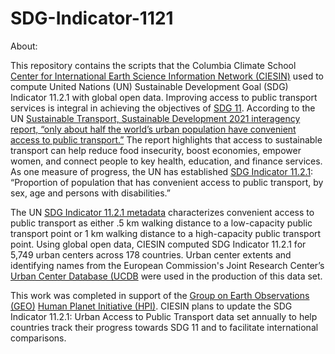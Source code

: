 # SDG-Indicator-1121

About: 

This repository contains the scripts that the Columbia Climate School [Center for International Earth Science Information Network (CIESIN)](http://www.ciesin.org) used to compute United Nations (UN) Sustainable Development Goal (SDG) Indicator 11.2.1 with global open data. Improving access to public transport services is integral in achieving the objectives of [SDG 11](https://sdgs.un.org/goals/goal11). According to the UN [Sustainable Transport, Sustainable Development 2021 interagency report, “only about half the world’s urban population have convenient access to public transport.”](https://sdgs.un.org/sites/default/files/2021-10/Transportation%20Report%202021_FullReport_Digital.pdf) The report highlights that access to sustainable transport can help reduce food insecurity, boost economies, empower women, and connect people to key health, education, and finance services. As one measure of progress, the UN has established [SDG Indicator 11.2.1](https://unstats.un.org/sdgs/metadata/?Text=&Goal=&Target=11.2): “Proportion of population that has convenient access to public transport, by sex, age and persons with disabilities.” 

The UN [SDG Indicator 11.2.1 metadata](https://unstats.un.org/sdgs/metadata/files/Metadata-11-02-01.pdf) characterizes convenient access to public transport as either .5 km walking distance to a low-capacity public transport point or 1 km walking distance to a high-capacity public transport point. Using global open data, CIESIN computed SDG Indicator 11.2.1 for 5,749 urban centers across 178 countries. Urban center extents and identifying names from the European Commission's Joint Research Center’s [Urban Center Database (UCDB](https://ghsl.jrc.ec.europa.eu/ucdb2018Overview.php) were used in the production of this data set. 

This work was completed in support of the [Group on Earth Observations (GEO)](https://earthobservations.org/index.php) [Human Planet Initiative (HPI)](https://ghsl.jrc.ec.europa.eu/HPI.php). CIESIN plans to update the SDG Indicator 11.2.1: Urban Access to Public Transport data set annually to help countries track their progress towards SDG 11 and to facilitate international comparisons. 

